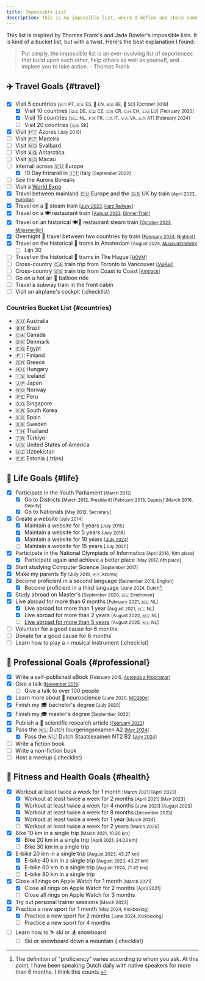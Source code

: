 ```yaml
---
title: Impossible List
description: This is my impossible list, where I define and check some major life experiences I want to experience.
---
```


This list is inspired by Thomas Frank's and Jade Bowler's impossible lists. It is kind of a bucket list, but with a twist. Here's the best explanation I found:

> Put simply, the impossible list is an ever-evolving list of experiences that build upon each other, help others as well as yourself, and implore you to take action. - Thomas Frank

<!--more-->

## ✈️ Travel Goals {#travel}

- [x] Visit 5 countries <small>[🇵🇹 PT, 🇪🇸 ES, 🏴󠁧󠁢󠁥󠁮󠁧󠁿 EN, 🇧🇪 BE, 🏴󠁧󠁢󠁳󠁣󠁴󠁿 SC] [October 2018]</small>
  - [x] Visit 10 countries <small>[🇩🇪 DE, 🇨🇿 CZ, 🇨🇷 CR, 🇨🇭 CH, 🇱🇺 LU] [February 2020]</small>
  - [x] Visit 15 countries <small>[🇳🇱 NL, 🇫🇷 FR, 🇮🇹 IT, 🇻🇦 VA, 🇦🇹 AT] [February 2024]</small>
  - [ ] Visit 20 countries <small>[🇸🇰 SK]</small>
- [x] Visit 🇵🇹 Azores <small>[July 2019]</small>
- [ ] Visit 🇵🇹 Madeira
- [ ] Visit 🇳🇴 Svalbard
- [ ] Visit 🇦🇶 Antarctica
- [ ] Visit 🇲🇴 Macau
- [ ] Interrail across 🇪🇺 Europe
  - [x] 10 Day Intrarail in 🇮🇹 Italy <small>[September 2022]</small>
- [ ] See the Aurora Borealis
-  [ ] Visit a [World Expo](https://en.wikipedia.org/wiki/World%27s_fair)
- [x] Travel between mainland 🇪🇺 Europe and the 🇬🇧 UK by train <small>[April 2022, [Eurostar](https://www.eurostar.com/)]</small>
- [x] Travel on a 🚂 steam train <small>[[July 2023](/2023/07/31/recently/#life), [Harz Railway](https://en.wikipedia.org/wiki/Harz_Railway)]</small>
- [x] Travel on a 🍽️ restaurant train <small>[[August 2023](/2023/08/31/recently/), [Dinner Train](https://en.wikipedia.org/wiki/Dinner_Train_(Netherlands))]</small>
- [x] Travel on an historical 🍽️🚂 restaurant steam train <small>[[October 2023](/2023/10/31/recently/), [Miljoenenlijn](https://miljoenenlijn.nl/)]</small>
- [x] Overnight 🌙 travel between two countries by train <small>[[February 2024](/2024/02/27/traveling-to-vienna-with-the-nightjet/), [Nightjet](https://www.nightjet.com/)]</small>
- [x] Travel on the historical 🚋 trams in Amsterdam <small>[August 2024, [Museumtramlijn](https://www.museumtramlijn.org/)]</small>
  - [ ] Lijn 30
- [ ] Travel on the historical 🚋 trams in The Hague <small>[[HOVM](https://hovm.nl/)]</small>
- [ ] Cross-country 🇨🇦 train trip from Toronto to Vancouver <small>[[ViaRail](https://www.viarail.ca/en/explore-our-destinations/trains/rockies-and-pacific/toronto-vancouver-canadian)]</small>
- [ ] Cross-country 🇺🇸 train trip from Coast to Coast <small>[[Amtrack](https://www.amtrakvacations.com/)]</small>
- [ ] Go on a hot air 🎈 balloon ride
- [ ] Travel a subway train in the front cabin
- [ ] Visit an airplane's cockpit
{.checklist}

### Countries Bucket List {#countries}

  - 🇦🇺 Australia
  - 🇧🇷 Brazil
  - 🇨🇦 Canada
  - 🇩🇰 Denmark
  - 🇪🇬 Egypt
  - 🇫🇮 Finland
  - 🇬🇷 Greece
  - 🇭🇺 Hungary
  - 🇮🇸 Iceland
  - 🇯🇵 Japan
  - 🇳🇴 Norway
  - 🇵🇪 Peru
  - 🇸🇬 Singapore
  - 🇰🇷 South Korea
  - 🇪🇸 Spain
  - 🇸🇪 Sweden
  - 🇹🇭 Thailand
  - 🇹🇷 Türkiye
  - 🇺🇸 United States of America <!-- Want to visit California, New York and Yellowstone. -->
  - 🇺🇿 Uzbekistan <!-- https://uzbekistan.travel/en/i/bukhara/ -->
  - 🇪🇪 Estonia
{.trips}

## 🦄 Life Goals {#life}

- [x] Participate in the Youth Parliament <small>[March 2012]</small>
   - [x] Go to Districts <small>[March 2012, President] [February 2013, Deputy] [March 2016, Deputy]</small>
   - [x] Go to Nationals <small>[May 2012, Secretary]</small>
-  [x] Create a website <small>[July 2014]</small>
   - [x] Maintain a website for 1 years <small>[July 2015]</small>
   - [x] Maintain a website for 5 years <small>[July 2019]</small>
   - [x] Maintain a website for 10 years <small>[[July 2024](/2024/07/12/a-decade-of-blogging/)]</small>
   - [ ] Maintain a website for 15 years <small>[July 2020]</small>
- [x] Participate in the National Olympiads of Informatics <small>[April 2016, 10th place]</small>
   - [x] Participate again and achieve a better place <small>[May 2017, 6th place]</small>
- [x] Start studying Computer Science <small>[September 2017]</small>
- [x] Make my parents fly <small>[July 2019, 🇵🇹 Azores]</small>
- [x] Become proficient in a second language <small>[September 2019, English]</small>
   - [x] Become proficient in a third language <small>[June 2024, Dutch[^dutch_proficiency]]</small>
- [x] Study abroad on Master's <small>[September 2020, 🇳🇱 Eindhoven]</small>
- [x] Live abroad for more than 6 months <small>[February 2021, 🇳🇱 NL]</small>
   - [x] Live abroad for more than 1 year <small>[August 2021, 🇳🇱 NL]</small>
   - [x] Live abroad for more than 2 years <small>[August 2022, 🇳🇱 NL]</small>
   - [ ] [Live abroad for more than 5 years](/2024/01/10/when-does-abroad-stop-being-abroad/ "When does abroad stop being abroad?") <small>[August 2025, 🇳🇱 NL]</small>
- [ ] Volunteer for a good cause for 6 months
- [ ] Donate for a good cause for 6 months
- [ ] Learn how to play a 🎶 musical instrument
{.checklist}

## 💼 Professional Goals {#professional}

- [x] Write a self-published eBook <small>[February 2015, [Aprenda a Programar](https://cdn.hacdias.com/media/aprenda-a-programar.pdf)]</small>
- [x] Give a talk <small>[[November 2019](/2019/12/20/quick-dive-into-dweb-ipfs)]</small>
   - [ ] Give a talk to over 100 people
- [x] Learn more about 🧠 neuroscience <small>[June 2020, [MCB80x](https://credentials.edx.org/credentials/7a9cfe11e16c41be9649a1c2f9398cbc/)]</small>
- [x] Finish my 🎓 bachelor's degree <small>[July 2020]</small>
- [x] Finish my 🎓 master's degree <small>[September 2022]</small>
- [x] Publish a 🔬 scientific research article <small>[[February 2023](/2023/02/16/paper-blocklearning-framework/)]</small>
- [x] Pass the 🇳🇱 Dutch Iburgeringsexamen A2 <small>[[May 2024](/2024/05/08/inchecken/#examens)]</small>
   -  [x] Pass the 🇳🇱 Dutch Staatsexamen NT2 B2 <small>[[July 2024](/2024/07/23/dutch-b2/)]</small>
- [ ] Write a fiction book
- [ ] Write a non-fiction book
- [ ] Host a meetup
{.checklist}

## 💪 Fitness and Health Goals {#health}

- [x] Workout at least twice a week for 1 month <small>[March 2021] [April 2023]</small>
   - [x] Workout at least twice a week for 2 months <small>[April 2021] [May 2023]</small>
   - [x] Workout at least twice a week for 4 months <small>[June 2021] [August 2023]</small>
   - [x] Workout at least twice a week for 8 months <small>[December 2023]</small>
   - [x] Workout at least twice a week for 1 year <small>[March 2024]</small>
   - [ ] Workout at least twice a week for 2 years <small>[March 2025]</small>
- [x] Bike 10 km in a single trip <small>[March 2021, 10.30 km]</small>
  - [x] Bike 20 km in a single trip  <small>[April 2021, 24.03 km]</small>
  - [ ] Bike 30 km in a single trip
- [x] E-bike 20 km in a single trip <small>[August 2023, 43.27 km]</small>
  - [x] E-bike 40 km in a single trip <small>[August 2023, 43.27 km]</small>
  - [x] E-bike 60 km in a single trip <small>[August 2024, 71.42 km]</small>
  - [ ] E-bike 80 km in a single trip
- [x] Close all rings on Apple Watch for 1 month <small>[March 2021]</small>
   - [x] Close all rings on Apple Watch for 2 months <small>[April 2021]</small>
   - [ ] Close all rings on Apple Watch for 3 months
- [x] Try out personal trainer sessions <small>[March 2023]</small>
- [x] Practice a new sport for 1 month <small>[May 2024, Kickboxing]</small>
  - [x] Practice a new sport for 2 months <small>[June 2024, Kickboxing]</small>
  - [ ] Practice a new sport for 4 months
- [ ] Learn how to ⛷️ ski or 🏂 snowboard
  - [ ] Ski or snowboard down a mountain
{.checklist}

<!--

## Other Achievements

- Highest GPA of Secondary School (18.1 out of 20) <small>[2017]</small>
- Highest National Exam Grade of Secondary School (19 out of 20) <small>[2017]</small>
- Highest GPA of 3rd Cycle (4.78 out of 5) <small>[2014]</small>
- Highest National Exam Grade of 3rd Cycle (100 out of 100) <small>[2014]</small>

-->

[^dutch_proficiency]: The definition of "proficiency" varies according to whom you ask. At this point, I have been speaking Dutch daily with native speakers for more than 6 months. I think this counts.
